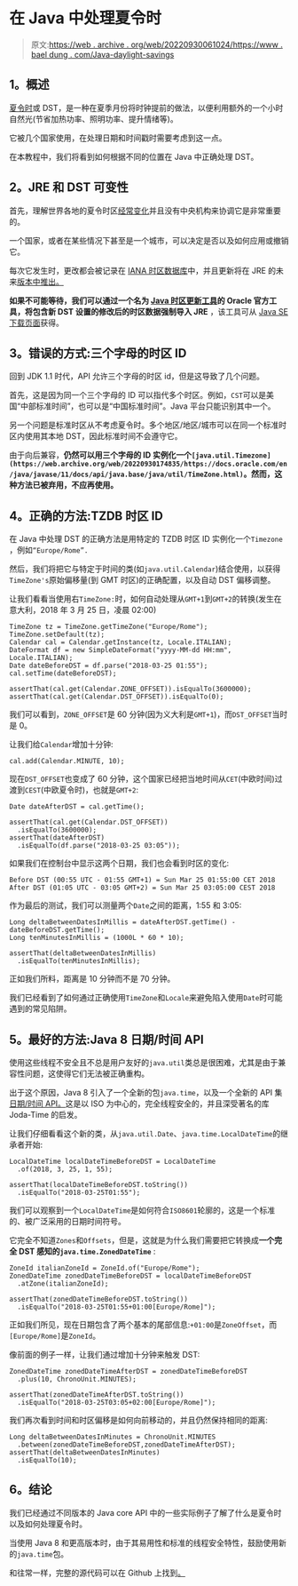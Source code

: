 # 在 Java 中处理夏令时

> 原文:[https://web . archive . org/web/20220930061024/https://www . bael dung . com/Java-daylight-savings](https://web.archive.org/web/20220930061024/https://www.baeldung.com/java-daylight-savings)

## **1。概述**

[夏令时](https://web.archive.org/web/20220930174835/https://en.wikipedia.org/wiki/Daylight_saving_time)或 DST，是一种在夏季月份将时钟提前的做法，以便利用额外的一个小时自然光(节省加热功率、照明功率、提升情绪等)。

它被几个国家使用，在处理日期和时间戳时需要考虑到这一点。

在本教程中，我们将看到如何根据不同的位置在 Java 中正确处理 DST。

## **2。JRE 和 DST 可变性**

首先，理解世界各地的夏令时区[经常变化](https://web.archive.org/web/20220930174835/http://www.oracle.com/technetwork/java/javase/dst-faq-138158.html#change)并且没有中央机构来协调它是非常重要的。

一个国家，或者在某些情况下甚至是一个城市，可以决定是否以及如何应用或撤销它。

每次它发生时，更改都会被记录在 [IANA 时区数据库](https://web.archive.org/web/20220930174835/https://www.iana.org/time-zones)中，并且更新将在 JRE 的未来[版本中推出。](https://web.archive.org/web/20220930174835/http://www.oracle.com/technetwork/java/javase/tzdata-versions-138805.html)

**如果不可能等待，我们可以通过一个名为 [Java 时区更新工具](https://web.archive.org/web/20220930174835/http://www.oracle.com/technetwork/java/javase/documentation/timezones-137583.html)的 Oracle 官方工具，将包含新 DST 设置的修改后的时区数据强制导入 JRE** ，该工具可从 [Java SE 下载页面](https://web.archive.org/web/20220930174835/http://www.oracle.com/technetwork/java/javase/downloads/index.html)获得。

## **3。错误的方式:三个字母的时区 ID**

回到 JDK 1.1 时代，API 允许三个字母的时区 id，但是这导致了几个问题。

首先，这是因为同一个三个字母的 ID 可以指代多个时区。例如，`CST`可以是美国“中部标准时间”，也可以是“中国标准时间”。Java 平台只能识别其中一个。

另一个问题是标准时区从不考虑夏令时。多个地区/地区/城市可以在同一个标准时区内使用其本地 DST，因此标准时间不会遵守它。

由于向后兼容，**仍然可以用三个字母的 ID 实例化一个`[java.util.Timezone](https://web.archive.org/web/20220930174835/https://docs.oracle.com/en/java/javase/11/docs/api/java.base/java/util/TimeZone.html)`。然而，这种方法已被弃用，不应再使用。**

## **4。正确的方法:TZDB 时区 ID**

在 Java 中处理 DST 的正确方法是用特定的 TZDB 时区 ID 实例化一个`Timezone` ，例如`“Europe/Rome”.`

然后，我们将把它与特定于时间的类(如`java.util.Calendar`)结合使用，以获得`TimeZone's`原始偏移量(到 GMT 时区)的正确配置，以及自动 DST 偏移调整。

让我们看看当使用右`TimeZone:`时，如何自动处理从`GMT+1`到`GMT+2`的转换(发生在意大利，2018 年 3 月 25 日，凌晨 02:00)

```
TimeZone tz = TimeZone.getTimeZone("Europe/Rome");
TimeZone.setDefault(tz);
Calendar cal = Calendar.getInstance(tz, Locale.ITALIAN);
DateFormat df = new SimpleDateFormat("yyyy-MM-dd HH:mm", Locale.ITALIAN);
Date dateBeforeDST = df.parse("2018-03-25 01:55");
cal.setTime(dateBeforeDST);

assertThat(cal.get(Calendar.ZONE_OFFSET)).isEqualTo(3600000);
assertThat(cal.get(Calendar.DST_OFFSET)).isEqualTo(0);
```

我们可以看到，`ZONE_OFFSET`是 60 分钟(因为义大利是`GMT+1`)，而`DST_OFFSET`当时是 0。

让我们给`Calendar`增加十分钟:

```
cal.add(Calendar.MINUTE, 10); 
```

现在`DST_OFFSET`也变成了 60 分钟，这个国家已经把当地时间从`CET`(中欧时间)过渡到`CEST`(中欧夏令时)，也就是`GMT+2`:

```
Date dateAfterDST = cal.getTime();

assertThat(cal.get(Calendar.DST_OFFSET))
  .isEqualTo(3600000);
assertThat(dateAfterDST)
  .isEqualTo(df.parse("2018-03-25 03:05")); 
```

如果我们在控制台中显示这两个日期，我们也会看到时区的变化:

```
Before DST (00:55 UTC - 01:55 GMT+1) = Sun Mar 25 01:55:00 CET 2018
After DST (01:05 UTC - 03:05 GMT+2) = Sun Mar 25 03:05:00 CEST 2018
```

作为最后的测试，我们可以测量两个`Date`之间的距离，1:55 和 3:05:

```
Long deltaBetweenDatesInMillis = dateAfterDST.getTime() - dateBeforeDST.getTime();
Long tenMinutesInMillis = (1000L * 60 * 10);

assertThat(deltaBetweenDatesInMillis)
  .isEqualTo(tenMinutesInMillis); 
```

正如我们所料，距离是 10 分钟而不是 70 分钟。

我们已经看到了如何通过正确使用`TimeZone`和`Locale`来避免陷入使用`Date`时可能遇到的常见陷阱。

## **5。最好的方法:Java 8 日期/时间 API**

使用这些线程不安全且不总是用户友好的`java.util`类总是很困难，尤其是由于兼容性问题，这使得它们无法被正确重构。

出于这个原因，Java 8 引入了一个全新的包`java.time`，以及一个全新的 API 集[日期/时间 API。](/web/20220930174835/https://www.baeldung.com/java-8-date-time-intro)这是以 ISO 为中心的，完全线程安全的，并且深受著名的库 Joda-Time 的启发。

让我们仔细看看这个新的类，从`java.util.Date`、`java.time.LocalDateTime`的继承者开始:

```
LocalDateTime localDateTimeBeforeDST = LocalDateTime
  .of(2018, 3, 25, 1, 55);

assertThat(localDateTimeBeforeDST.toString())
  .isEqualTo("2018-03-25T01:55"); 
```

我们可以观察到一个`LocalDateTime`是如何符合`ISO8601`轮廓的，这是一个标准的、被广泛采用的日期时间符号。

它完全不知道`Zones`和`Offsets`，但是，这就是为什么我们需要把它转换成**一个完全 DST 感知的`java.time.ZonedDateTime`** :

```
ZoneId italianZoneId = ZoneId.of("Europe/Rome");
ZonedDateTime zonedDateTimeBeforeDST = localDateTimeBeforeDST
  .atZone(italianZoneId);

assertThat(zonedDateTimeBeforeDST.toString())
  .isEqualTo("2018-03-25T01:55+01:00[Europe/Rome]"); 
```

正如我们所见，现在日期包含了两个基本的尾部信息:`+01:00`是`ZoneOffset`，而`[Europe/Rome]`是`ZoneId`。

像前面的例子一样，让我们通过增加十分钟来触发 DST:

```
ZonedDateTime zonedDateTimeAfterDST = zonedDateTimeBeforeDST
  .plus(10, ChronoUnit.MINUTES);

assertThat(zonedDateTimeAfterDST.toString())
  .isEqualTo("2018-03-25T03:05+02:00[Europe/Rome]"); 
```

我们再次看到时间和时区偏移是如何向前移动的，并且仍然保持相同的距离:

```
Long deltaBetweenDatesInMinutes = ChronoUnit.MINUTES
  .between(zonedDateTimeBeforeDST,zonedDateTimeAfterDST);
assertThat(deltaBetweenDatesInMinutes)
  .isEqualTo(10); 
```

## **6。结论**

我们已经通过不同版本的 Java core API 中的一些实际例子了解了什么是夏令时以及如何处理夏令时。

当使用 Java 8 和更高版本时，由于其易用性和标准的线程安全特性，鼓励使用新的`java.time`包。

和往常一样，完整的源代码可以在 Github 上找到[。](https://web.archive.org/web/20220930174835/https://github.com/eugenp/tutorials/tree/master/core-java-modules/core-java-date-operations-1)